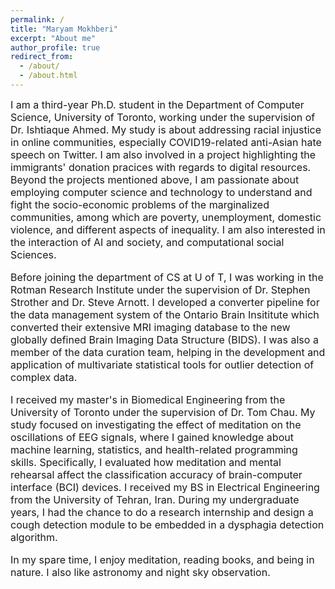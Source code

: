 ```yaml
---
permalink: /
title: "Maryam Mokhberi"
excerpt: "About me"
author_profile: true
redirect_from: 
  - /about/
  - /about.html
---
```

 <font size="3"> I am a third-year Ph.D. student in the Department of Computer Science, University of Toronto, working under the supervision of Dr. Ishtiaque Ahmed.
My study is about addressing racial injustice in online communities, especially COVID19-related anti-Asian hate speech on Twitter. I am also involved in a project highlighting the immigrants' donation pracices with regards to digital resources. 
Beyond the projects mentioned above, I am passionate about employing computer science and technology to understand and fight the socio-economic problems of the marginalized communities, among which are poverty, unemployment, domestic violence, and different aspects of inequality. I am also interested in the interaction of AI and society, and computational social Sciences.<br />    
  
Before joining the department of CS at U of T, I was working in the Rotman Research Institute under the supervision of Dr. Stephen Strother and Dr. Steve Arnott. I developed a converter pipeline for the data management system of the Ontario Brain Insititute which converted their extensive MRI imaging database to the new globally defined Brain Imaging Data Structure (BIDS). I was also a member of the data curation team, helping in the development and application of multivariate statistical tools for outlier detection of complex data.<br />    

I received my master's in Biomedical Engineering from the University of Toronto under the supervision of Dr. Tom Chau. My study focused on investigating the effect of meditation on the oscillations of EEG signals, where I gained knowledge about machine learning, statistics, and health-related programming skills. Specifically, I evaluated how meditation and mental rehearsal affect the classification accuracy of brain-computer interface (BCI) devices. I received my BS in Electrical Engineering from the University of Tehran, Iran. During my undergraduate years, I had the chance to do a research internship and design a cough detection module to be embedded in a dysphagia detection algorithm.<br />     

In my spare time, I enjoy meditation, reading books, and being in nature. I also like astronomy and night sky observation.</font>

